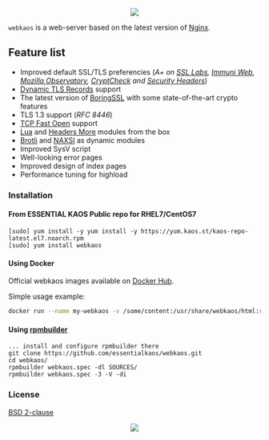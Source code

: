 <p align="center"><a href="#readme"><img src="https://gh.kaos.st/webkaos.svg"/></a></p>

`webkaos` is a web-server based on the latest version of [Nginx](http://nginx.org).

## Feature list

* Improved default SSL/TLS preferencies (_A+ on [SSL Labs](https://www.ssllabs.com/ssltest/analyze.html?d=essentialkaos.com), [Immuni Web](https://www.immuniweb.com/ssl/?id=WHUz0U3v), [Mozilla Observatory](https://observatory.mozilla.org/analyze/essentialkaos.com), [CryptCheck](https://tls.imirhil.fr/https/essentialkaos.com) and [Security Headers](https://securityheaders.com/?q=essentialkaos.com&followRedirects=on)_)
* [Dynamic TLS Records](https://blog.cloudflare.com/optimizing-tls-over-tcp-to-reduce-latency/) support
* The latest version of [BoringSSL](https://boringssl.googlesource.com/boringssl/) with some state-of-the-art crypto features
* TLS 1.3 support (_RFC 8446_)
* [TCP Fast Open](https://en.wikipedia.org/wiki/TCP_Fast_Open) support
* [Lua](https://github.com/openresty/lua-nginx-module) and [Headers More](https://github.com/openresty/headers-more-nginx-module) modules from the box
* [Brotli](https://github.com/eustas/ngx_brotli) and [NAXSI](https://github.com/nbs-system/naxsi) as dynamic modules
* Improved SysV script
* Well-looking error pages
* Improved design of index pages
* Performance tuning for highload

### Installation

#### From ESSENTIAL KAOS Public repo for RHEL7/CentOS7

````
[sudo] yum install -y yum install -y https://yum.kaos.st/kaos-repo-latest.el7.noarch.rpm
[sudo] yum install webkaos
````

#### Using Docker

Official webkaos images available on [Docker Hub](http://kaos.sh/d/webkaos).

Simple usage example:

```bash
docker run --name my-webkaos -v /some/content:/usr/share/webkaos/html:ro -p 8080:80 -d essentialkaos/webkaos:centos7

```

#### Using [rpmbuilder](https://github.com/essentialkaos/rpmbuilder)

````
... install and configure rpmbuilder there
git clone https://github.com/essentialkaos/webkaos.git
cd webkaos/
rpmbuilder webkaos.spec -dl SOURCES/
rpmbuilder webkaos.spec -3 -V -di
````

### License

[BSD 2-clause](LICENSE)

<p align="center"><a href="https://essentialkaos.com"><img src="https://gh.kaos.st/ekgh.svg"/></a></p>
